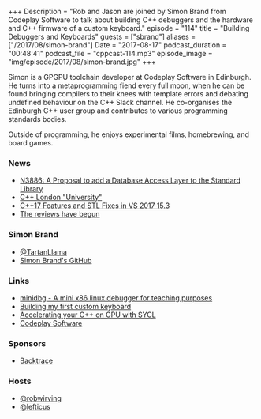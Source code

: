 +++
Description = "Rob and Jason are joined by Simon Brand from Codeplay Software to talk about building C++ debuggers and the hardware and C++ firmware of a custom keyboard."
episode = "114"
title = "Building Debuggers and Keyboards"
guests = ["sbrand"]
aliases = ["/2017/08/simon-brand"]
Date = "2017-08-17"
podcast_duration = "00:48:41"
podcast_file = "cppcast-114.mp3"
episode_image = "img/episode/2017/08/simon-brand.jpg"
+++

Simon is a GPGPU toolchain developer at Codeplay Software in Edinburgh. He turns into a metaprogramming fiend every full moon, when he can be found bringing compilers to their knees with template errors and debating undefined behaviour on the C++ Slack channel. He co-organises the Edinburgh C++ user group and contributes to various programming standards bodies.

Outside of programming, he enjoys experimental films, homebrewing, and board games.

### News ###

 - [N3886: A Proposal to add a Database Access Layer to the Standard Library](https://isocpp.org/blog/2014/01/n3886)
 - [C++ London "University"](https://www.meetup.com/CppLondon/messages/boards/thread/51036970)
 - [C++17 Features and STL Fixes in VS 2017 15.3](https://blogs.msdn.microsoft.com/vcblog/2017/08/11/c17-features-and-stl-fixes-in-vs-2017-15-3/)
 - [The reviews have begun](http://meetingcpp.com/index.php/br/items/the-reviews-have-begun.html)
 
### Simon Brand ###

 - [@TartanLlama](https://twitter.com/TartanLlama)
 - [Simon Brand's GitHub](https://github.com/TartanLlama)

### Links ###

 - [minidbg - A mini x86 linux debugger for teaching purposes](https://github.com/TartanLlama/minidbg)
 - [Building my first custom keyboard](https://blog.tartanllama.xyz/my-first-keyboard.html)
 - [Accelerating your C++ on GPU with SYCL](https://blog.tartanllama.xyz/sycl.html)
 - [Codeplay Software](https://www.codeplay.com/)

### Sponsors ###

- [Backtrace](https://www.backtrace.io/cppcast)

### Hosts ###

- [@robwirving](https://twitter.com/robwirving)
- [@lefticus](https://twitter.com/lefticus)
